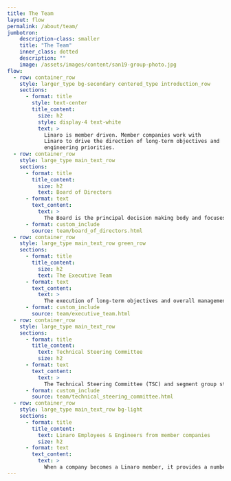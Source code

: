 ```yaml
---
title: The Team
layout: flow
permalink: /about/team/
jumbotron:
    description-class: smaller
    title: "The Team"
    inner_class: dotted
    description: ""
    image: /assets/images/content/san19-group-photo.jpg
flow:
  - row: container_row
    style: larger_type bg-secondary centered_type introduction_row
    sections:
      - format: title
        style: text-center
        title_content:
          size: h2
          style: display-4 text-white
          text: >
            Linaro is member driven. Member companies work with
            Linaro to drive the direction of long-term objectives and
            engineering priorities.
  - row: container_row
    style: large_type main_text_row
    sections:
      - format: title
        title_content:
          size: h2
          text: Board of Directors
      - format: text
        text_content:
          text: >
            The Board is the principal decision making body and focuses on ensuring the organization is moving toward its strategic mission. It consists of Linaro member representatives and Linaro’s CEO.
      - format: custom_include
        source: team/board_of_directors.html
  - row: container_row
    style: large_type main_text_row green_row
    sections:
      - format: title
        title_content:
          size: h2
          text: The Executive Team
      - format: text
        text_content:
          text: >
            The execution of long-term objectives and overall management of the company is assigned to the Linaro executive management team. The executive team is responsible for the operational success of the business and achieves this by managing the “day to day” logistics of running a software engineering company.
      - format: custom_include
        source: team/executive_team.html
  - row: container_row
    style: large_type main_text_row
    sections:
      - format: title
        title_content:
          text: Technical Steering Committee
          size: h2
      - format: text
        text_content:
          text: >
            The Technical Steering Committee (TSC) and segment group steering committees are responsible deciding what engineering work needs to be done, when and how. The TSC includes senior engineers from each of the Linaro member companies, a representative from each segment engineering group, plus Linaro’s CEO, CTO and VP of Engineering.
      - format: custom_include
        source: team/technical_steering_committee.html
  - row: container_row
    style: large_type main_text_row bg-light
    sections:
      - format: title
        title_content:
          text: Linaro Employees & Engineers from member companies
          size: h2
      - format: text
        text_content:
          text: >
            When a company becomes a Linaro member, it provides a number of engineers to work with Linaro engineers. As such, Linaro is made up of employees and engineers from member companies who work together to help achieve the success of the company. When an employee or engineer from a member company  has worked at Linaro for five years, they receive an award. Check out [this page](/awards/) to see some of our talented experts.
---
```

